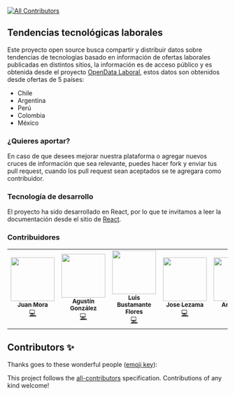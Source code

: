 
[![All Contributors](https://img.shields.io/badge/all_contributors-5-orange.svg?style=flat-square)](#contributors)
## Tendencias tecnológicas laborales

Este proyecto open source busca compartir y distribuir datos sobre tendencias de tecnologías basado en información de ofertas laborales publicadas en distintos sitios, la información es de acceso público y es obtenida desde el proyecto [OpenData Laboral](https://github.com/pgramadores/LaboralGraphQL), estos datos son obtenidos desde ofertas de 5 países:

* Chile
* Argentina
* Perú
* Colombia
* México

### ¿Quieres aportar?

En caso de que desees mejorar nuestra plataforma o agregar nuevos cruces de información que sea relevante, puedes hacer fork y enviar tus pull request, cuando los pull request sean aceptados se te agregara como contribuidor.


### Tecnología de desarrollo

El proyecto ha sido desarrollado en React, por lo que te invitamos a leer la documentación desde el sitio de [React](https://es.reactjs.org/).


### Contribuidores


<!-- ALL-CONTRIBUTORS-LIST:START - Do not remove or modify this section -->
<!-- prettier-ignore-start -->
<!-- markdownlint-disable -->
<table>
  <tr>
    <td align="center"><a href="https://cl.linkedin.com/in/juanvalentinmoraruiz"><img src="https://avatars0.githubusercontent.com/u/4575267?v=4" width="100px;" alt=""/><br /><sub><b>Juan Mora</b></sub></a><br /><a href="https://github.com/raicerk/Chart-Tech-Trends/commits?author=raicerk" title="Code">💻</a></td>
    <td align="center"><a href="https://github.com/agonzalezmurua"><img src="https://avatars0.githubusercontent.com/u/8430727?v=4" width="100px;" alt=""/><br /><sub><b>Agustín González</b></sub></a><br /><a href="https://github.com/raicerk/Chart-Tech-Trends/commits?author=agonzalezmurua" title="Code">💻</a></td>
    <td align="center"><a href="https://github.com/luchosrock"><img src="https://avatars0.githubusercontent.com/u/3098421?v=4" width="100px;" alt=""/><br /><sub><b>Luis Bustamante Flores</b></sub></a><br /><a href="https://github.com/raicerk/Chart-Tech-Trends/commits?author=luchosrock" title="Code">💻</a></td>
    <td align="center"><a href="http://joseglego.io/"><img src="https://avatars1.githubusercontent.com/u/238259?v=4" width="100px;" alt=""/><br /><sub><b>Jose Lezama</b></sub></a><br /><a href="https://github.com/raicerk/Chart-Tech-Trends/commits?author=joseglego" title="Code">💻</a></td>
    <td align="center"><a href="https://github.com/noandersonls"><img src="https://avatars0.githubusercontent.com/u/28235226?v=4" width="100px;" alt=""/><br /><sub><b>Anderson</b></sub></a><br /><a href="https://github.com/raicerk/Chart-Tech-Trends/commits?author=noandersonls" title="Code">💻</a></td>
    <td align="center"><a href="https://github.com/angelopez10"><img src="https://avatars2.githubusercontent.com/u/46408859?v=4" width="100px;" alt=""/><br /><sub><b>Angel López</b></sub></a><br /><a href="https://github.com/raicerk/Chart-Tech-Trends/commits?author=angelopez10" title="Code">💻</a></td>
  </tr>
</table>

<!-- markdownlint-enable -->
<!-- prettier-ignore-end -->
<!-- ALL-CONTRIBUTORS-LIST:END -->
## Contributors ✨

Thanks goes to these wonderful people ([emoji key](https://allcontributors.org/docs/en/emoji-key)):

<!-- ALL-CONTRIBUTORS-LIST:START - Do not remove or modify this section -->
<!-- prettier-ignore -->
<!-- ALL-CONTRIBUTORS-LIST:END -->

This project follows the [all-contributors](https://github.com/all-contributors/all-contributors) specification. Contributions of any kind welcome!